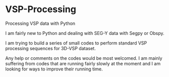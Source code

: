 # VSP-Processing
Processing VSP data with Python

I am fairly new to Python and dealing with SEG-Y data with Segpy or Obspy.

I am trying to build a series of small codes to perform standard VSP processing sequences for 3D-VSP dataset.

Any help or comments on the codes would be most welcomed.
I am mainly suffering from codes that are running fairly slowly at the moment and I am looking for ways to improve their running time.
